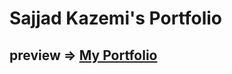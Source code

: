 # Sajjad Kazemi's Portfolio
## preview => [My Portfolio](https://sajjad-kazemi-portfolio.netlify.app)